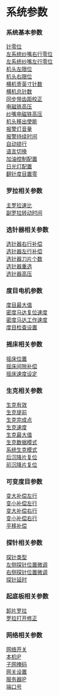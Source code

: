 # 系统参数

### 系统基本参数

[针零位](bang-zhu-shuo-ming.md#zhen-ling-wei)  
 [左系统纱嘴右行零位](bang-zhu-shuo-ming.md#zuo-xi-tong-sha-zui-you-hang-ling-wei)  
 [左系统纱嘴左行零位](bang-zhu-shuo-ming.md#zuo-xi-tong-sha-zui-zuo-hang-ling-wei)  
 [机头左限位](bang-zhu-shuo-ming.md#ji-tou-zuo-xian-wei)  
 [机头右限位](bang-zhu-shuo-ming.md#ji-tou-you-xian-wei)  
 [横机壹英寸针数](bang-zhu-shuo-ming.md#heng-ji-yi-ying-cun-zhen-shu)  
 [横机总针数](bang-zhu-shuo-ming.md#heng-ji-zong-zhen-shu)  
 [同步带齿距校正](bang-zhu-shuo-ming.md#tong-bu-dai-chi-ju-xiao-zheng)  
 [电磁铁高压](bang-zhu-shuo-ming.md#dian-ci-tie-gao-ya)  
 [纱嘴电磁铁高压](bang-zhu-shuo-ming.md#sha-zui-dian-ci-tie-gao-ya)  
 [机头移出使能](bang-zhu-shuo-ming.md#ji-tou-yi-chu-shi-neng)  
 [报警灯音量](bang-zhu-shuo-ming.md#bao-jing-deng-yin-liang)  
 [报警持续时间](bang-zhu-shuo-ming.md#bao-jing-chi-xu-shi-jian)  
 [自动锁行]()  
 [语言切换]()  
 [加油控制配置]()  
 [日光灯配置]()  
 [翻针度目置零]()  


### 罗拉相关参数

[主罗拉速比]()  
 [副罗拉转动时间]()  


### 选针器相关参数

[选针器右行补偿]()  
 [选针器左行补偿]()  
 [选针器刀片个数]()  
 [选针器重选]()  
 [选针器高压]()  


### 度目电机参数

[度目最大值]()  
 [密度马达复位速度]()  
 [密度马达工作速度]()  
 [度目检查设置]()  


### 摇床相关参数

[摇床位置]()  
 [摇床间隙补偿]()  
 [摇床速度设定]()  


### 生克相关参数

[生克有效]()  
 [生克提前]()  
 [生克完成点]()  
 [生克速度]()  
 [生克最大值]()  
 [生克数据模式]()  
 [系统生克模式]()  
 [后沉降片复位]()  
 [前沉降片复位]()  


### 可变度目参数

[变大补偿左行]()  
 [变小补偿左行]()  
 [变大补偿右行]()  
 [变小补偿右行]()  
 [平移补偿]()  


### 探针相关参数

[探针类型]()  
 [左侧探针位置微调]()  
 [右侧探针位置微调]()  
 [探针延时]()  


### 起底板相关参数

[卸片罗拉]()  
 [罗拉打开修正]()  


### 网络相关参数

[网络开关]()  
 [本机IP]()  
 [子网掩码]()  
 [网关设置]()  
 [服务器IP]()  
 [端口号]()



